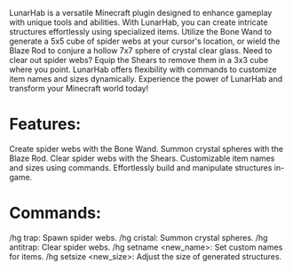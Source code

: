 LunarHab is a versatile Minecraft plugin designed to enhance gameplay with unique tools and abilities. With LunarHab, you can create intricate structures effortlessly using specialized items. Utilize the Bone Wand to generate a 5x5 cube of spider webs at your cursor's location, or wield the Blaze Rod to conjure a hollow 7x7 sphere of crystal clear glass. Need to clear out spider webs? Equip the Shears to remove them in a 3x3 cube where you point. LunarHab offers flexibility with commands to customize item names and sizes dynamically. Experience the power of LunarHab and transform your Minecraft world today!

#   Features:

Create spider webs with the Bone Wand.
Summon crystal spheres with the Blaze Rod.
Clear spider webs with the Shears.
Customizable item names and sizes using commands.
Effortlessly build and manipulate structures in-game.


#   Commands:

/hg trap: Spawn spider webs.
/hg cristal: Summon crystal spheres.
/hg antitrap: Clear spider webs.
/hg setname <item> <new_name>: Set custom names for items.
/hg setsize <item> <new_size>: Adjust the size of generated structures.
